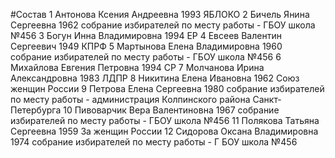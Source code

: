 #Состав
1 Антонова Ксения Андреевна 1993 ЯБЛОКО
2 Бичель Янина Сергеевна 1962 собрание избирателей по месту работы - ГБОУ школа №456
3 Богун Инна Владимировна 1994 ЕР
4 Евсеев Валентин Сергеевич 1949 КПРФ
5 Мартынова Елена Владимировна 1960 собрание избирателей по месту работы - ГБОУ школа №456
6 Михайлова Евгения Петровна 1994 СР
7 Молчанова Ирина Александровна 1983 ЛДПР
8 Никитина Елена Ивановна 1962 Союз женщин России
9 Петрова Елена Сергеевна 1980 собрание избирателей по месту работы - администрация Колпинского района Санкт-Петербурга
10 Пивоварчик Вера Валентиновна 1967 собрание избирателей по месту работы - ГБОУ школа №456
11 Полякова Татьяна Сергеевна 1959 За женщин России
12 Сидорова Оксана Владимировна 1974 собрание избирателей по месту работы - Г БОУ школа №456
